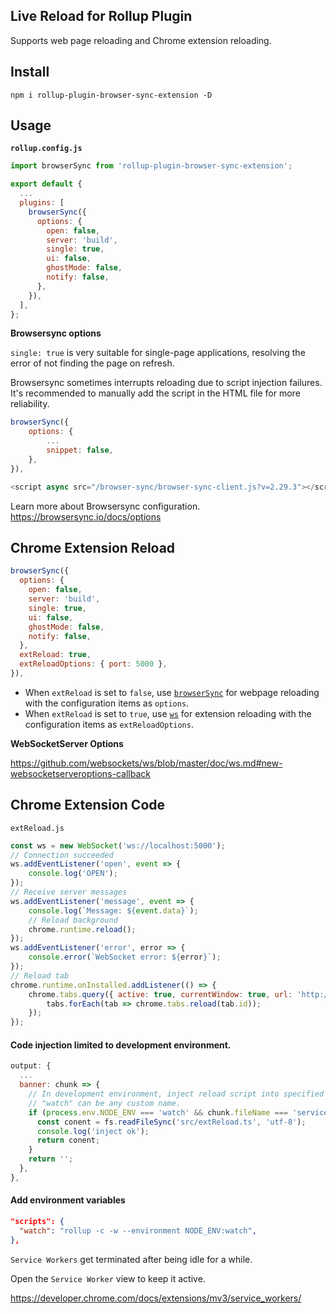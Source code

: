 ## Live Reload for Rollup Plugin

Supports web page reloading and Chrome extension reloading.

## Install

```console
npm i rollup-plugin-browser-sync-extension -D
```

## Usage

**`rollup.config.js`**

```js
import browserSync from 'rollup-plugin-browser-sync-extension';

export default {
  ...
  plugins: [
    browserSync({
      options: {
        open: false,
        server: 'build',
        single: true,
        ui: false,
        ghostMode: false,
        notify: false,
      },
    }),
  ],
};
```

**Browsersync options**

`single: true` is very suitable for single-page applications, resolving the error of not finding the page on refresh.

Browsersync sometimes interrupts reloading due to script injection failures.
It's recommended to manually add the script in the HTML file for more reliability.

```js
browserSync({
    options: {
        ...
        snippet: false,
    },
}),

<script async src="/browser-sync/browser-sync-client.js?v=2.29.3"></script>
```

Learn more about Browsersync configuration. https://browsersync.io/docs/options

## Chrome Extension Reload

```js
browserSync({
  options: {
    open: false,
    server: 'build',
    single: true,
    ui: false,
    ghostMode: false,
    notify: false,
  },
  extReload: true,
  extReloadOptions: { port: 5000 },
}),
```

-   When `extReload` is set to `false`, use [`browserSync`](https://github.com/Browsersync/browser-sync) for webpage reloading with the configuration items as `options`.
-   When `extReload` is set to `true`, use [`ws`](https://github.com/websockets/ws) for extension reloading with the configuration items as `extReloadOptions`.

**WebSocketServer Options**

https://github.com/websockets/ws/blob/master/doc/ws.md#new-websocketserveroptions-callback

## Chrome Extension Code

`extReload.js`

```js
const ws = new WebSocket('ws://localhost:5000');
// Connection succeeded
ws.addEventListener('open', event => {
    console.log('OPEN');
});
// Receive server messages
ws.addEventListener('message', event => {
    console.log(`Message: ${event.data}`);
    // Reload background
    chrome.runtime.reload();
});
ws.addEventListener('error', error => {
    console.error(`WebSocket error: ${error}`);
});
// Reload tab
chrome.runtime.onInstalled.addListener(() => {
    chrome.tabs.query({ active: true, currentWindow: true, url: 'http://127.0.0.1/*' }, tabs => {
        tabs.forEach(tab => chrome.tabs.reload(tab.id));
    });
});
```

#### Code injection limited to development environment.

```js
output: {
  ...
  banner: chunk => {
    // In development environment, inject reload script into specified files.
    // "watch" can be any custom name.
    if (process.env.NODE_ENV === 'watch' && chunk.fileName === 'service_worker.js') {
      const conent = fs.readFileSync('src/extReload.ts', 'utf-8');
      console.log('inject ok');
      return conent;
    }
    return '';
  },
},
```

#### Add environment variables

```json
"scripts": {
  "watch": "rollup -c -w --environment NODE_ENV:watch",
},
```

`Service Workers` get terminated after being idle for a while.

Open the `Service Worker` view to keep it active.

https://developer.chrome.com/docs/extensions/mv3/service_workers/
